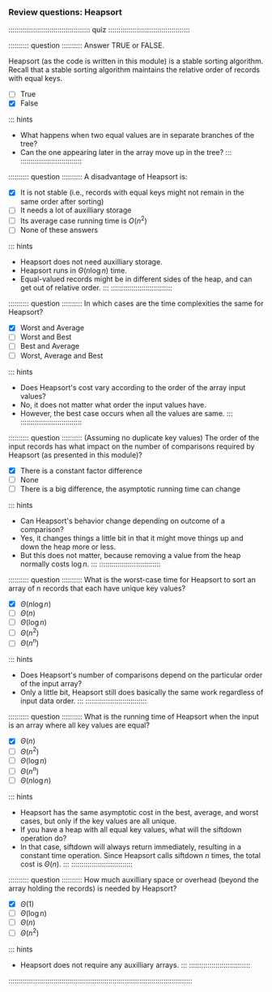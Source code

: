 
### Review questions: Heapsort

:::::::::::::::::::::::::::::::::::::::: quiz ::::::::::::::::::::::::::::::::::::::::

:::::::::: question ::::::::::
Answer TRUE or FALSE.

Heapsort (as the code is written in this
module) is a stable sorting algorithm. Recall that a stable sorting
algorithm maintains the relative order of records with equal keys.

- [ ] True
- [x] False

::: hints
- What happens when two equal values are in separate branches of the tree?
- Can the one appearing later in the array move up in the tree?
:::
::::::::::::::::::::::::::::::



:::::::::: question ::::::::::
A disadvantage of Heapsort is:

- [x] It is not stable (i.e., records with
equal keys might not remain in the same order after sorting)
- [ ] It needs a lot of auxilliary storage
- [ ] Its average case running time is $O(n^2)$
- [ ] None of these answers

::: hints
- Heapsort does not need auxilliary storage.
- Heapsort runs in $\Theta(n \log n)$ time.
- Equal-valued records might be in different sides of the
heap, and can get out of relative order.
:::
::::::::::::::::::::::::::::::



:::::::::: question ::::::::::
In which cases are the time complexities the same for Heapsort?

- [x] Worst and Average
- [ ] Worst and Best
- [ ] Best and Average
- [ ] Worst, Average and Best

::: hints
- Does Heapsort's cost vary according to the order of the array input values?
- No, it does not matter what order the input values have.
- However, the best case occurs when all the values are same.
:::
::::::::::::::::::::::::::::::



:::::::::: question ::::::::::
(Assuming no duplicate key values)
The order of the input records has what
impact on the number of comparisons required by Heapsort
(as presented in this module)?

- [x] There is a constant factor difference
- [ ] None
- [ ] There is a big difference, the asymptotic running time can change

::: hints
- Can Heapsort's behavior change depending on outcome of
a comparison?
- Yes, it changes things a little bit in that it might
move things up and down the heap more or less.
- But this does not matter, because removing a value
from the heap normally costs $\log n$.
:::
::::::::::::::::::::::::::::::



:::::::::: question ::::::::::
What is the worst-case time for
Heapsort to sort an array of n records that each have unique
key values?

- [x] $\Theta(n \log n)$
- [ ] $\Theta(n)$
- [ ] $\Theta(\log n)$
- [ ] $\Theta(n^2)$
- [ ] $\Theta(n^n)$

::: hints
- Does Heapsort's number of comparisons depend on the
particular order of the input array?
- Only a little bit, Heapsort still does basically the
same work regardless of input data order.
:::
::::::::::::::::::::::::::::::



:::::::::: question ::::::::::
 What is the running time of Heapsort
when the input is an array where all key values are equal?

- [x] $\Theta(n)$
- [ ] $\Theta(n^2)$
- [ ] $\Theta(\log n)$
- [ ] $\Theta(n ^ n)$
- [ ] $\Theta(n \log n)$

::: hints
- Heapsort has the same asymptotic cost in the best, average,
and worst cases, but only if the key values are all unique.
- If you have a heap with all equal key values, what will the
siftdown operation do?
- In that case, siftdown will always return immediately,
resulting in a constant time operation. Since Heapsort calls
siftdown $n$ times, the total cost is $\Theta(n)$.
:::
::::::::::::::::::::::::::::::



:::::::::: question ::::::::::
How much auxilliary space or overhead
(beyond the array holding the records) is needed by Heapsort?

- [x] $\Theta(1)$
- [ ] $\Theta(\log n)$
- [ ] $\Theta(n)$
- [ ] $\Theta(n^2)$

::: hints
- Heapsort does not require any auxilliary arrays.
:::
::::::::::::::::::::::::::::::

::::::::::::::::::::::::::::::::::::::::::::::::::::::::::::::::::::::::::::::::::::::::::

